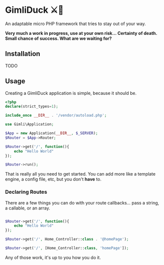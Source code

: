 # GimliDuck ⚔️🦆
An adaptable micro PHP framework that tries to stay out of your way.

**Very much a work in progress, use at your own risk... Certainty of death. Small chance of success. What are we waiting for?**

## Installation
TODO

## Usage
Creating a GimliDuck application is simple, because it should be.

```php
<?php
declare(strict_types=1);

include_once __DIR__ . '/vendor/autoload.php';

use Gimli\Application;

$App = new Application(__DIR__, $_SERVER);
$Router = $App->Router;

$Router->get('/', function(){
	echo "Hello World"
});

$Router->run();
```
That is really all you need to get started. You can add more like a template engine, a config file, etc, but you don't **have** to.

### Declaring Routes
There are a few things you can do with your route callbacks... pass a string, a callable, or an array.

```php

$Router->get('/', function(){
	echo "Hello World"
});

$Router->get('/', Home_Controller::class . '@homePage');

$Router->get('/', [Home_Controller::class, 'homePage']);
```
Any of those work, it's up to you how you do it.
